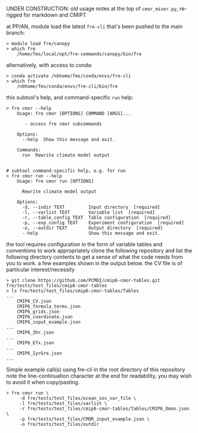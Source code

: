 UNDER CONSTRUCTION: old usage notes at the top of `cmor_mixer.py`, re-rigged for markdown and CMIP7.

at PP/AN, module load the latest `fre-cli` that's been pushed to the main branch:
```
> module load fre/canopy
> which fre
    /home/fms/local/opt/fre-commands/canopy/bin/fre
```

alternatively, with access to conda:
```
> conda activate /nbhome/fms/conda/envs/fre-cli
> which fre
    /nbhome/fms/conda/envs/fre-cli/bin/fre
```

this subtool's help, and command-specific `run` help:
```
> fre cmor --help
    Usage: fre cmor [OPTIONS] COMMAND [ARGS]...

       - access fre cmor subcommands

    Options:
      --help  Show this message and exit.

    Commands:
      run  Rewrite climate model output


# subtool command-specific help, e.g. for run
> fre cmor run --help
    Usage: fre cmor run [OPTIONS]

      Rewrite climate model output

    Options:
      -d, --indir TEXT         Input directory  [required]
      -l, --varlist TEXT       Variable list  [required]
      -r, --table_config TEXT  Table configuration  [required]
      -p, --exp_config TEXT    Experiment configuration  [required]
      -o, --outdir TEXT        Output directory  [required]
      --help                   Show this message and exit.
```


the tool requires configuration in the form of variable tables and conventions to work appropriately
clone the following repository and list the following directory contents to get a sense of what
the code needs from you to work. a few examples shown in the output below. the CV file is of particular interest/necessity
```
> git clone https://github.com/PCMDI/cmip6-cmor-tables.git fre/tests/test_files/cmip6-cmor-tables
> ls fre/tests/test_files/cmip6-cmor-tables/Tables
...
    CMIP6_CV.json
    CMIP6_formula_terms.json
    CMIP6_grids.json
    CMIP6_coordinate.json
    CMIP6_input_example.json
...
    CMIP6_3hr.json
...
    CMIP6_Efx.json
...
    CMIP6_IyrGre.json
...
```


Simple example call(s) using fre-cli in the root directory of this repository note the line-continuation character at the end for readability,
you may wish to avoid it when copy/pasting.
```
> fre cmor run \
     -d fre/tests/test_files/ocean_sos_var_file \
     -l fre/tests/test_files/varlist \
     -r fre/tests/test_files/cmip6-cmor-tables/Tables/CMIP6_Omon.json \
     -p fre/tests/test_files/CMOR_input_example.json \
     -o fre/tests/test_files/outdir
```



